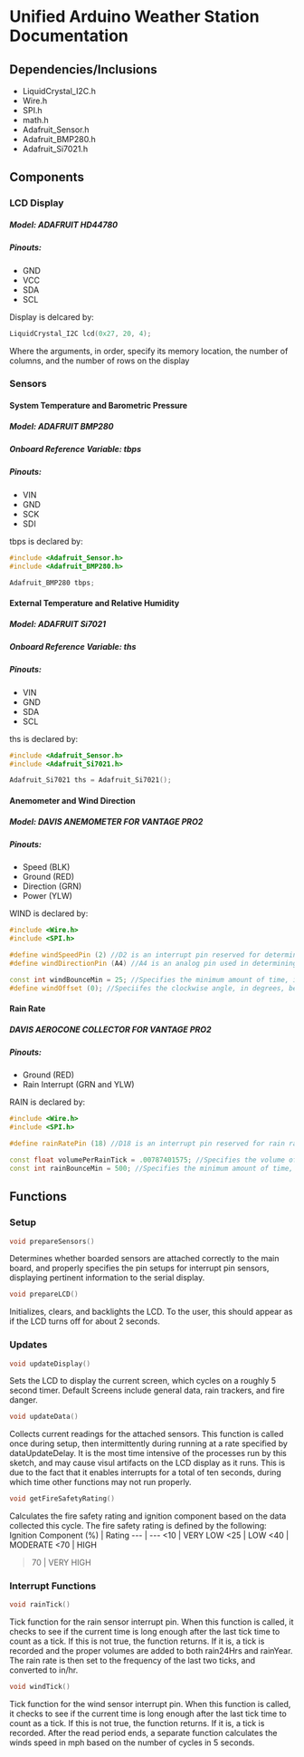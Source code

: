 # Unified Arduino Weather Station Documentation

## Dependencies/Inclusions

- LiquidCrystal_I2C.h
- Wire.h
- SPI.h
- math.h
- Adafruit_Sensor.h
- Adafruit_BMP280.h
- Adafruit_Si7021.h

## Components

### LCD Display
##### Model: ADAFRUIT HD44780
##### Pinouts:
- GND
- VCC
- SDA
- SCL

Display is delcared by:
```C++
LiquidCrystal_I2C lcd(0x27, 20, 4);
```
Where the arguments, in order, specify its memory location, the number of columns, and the number of rows on the display

### Sensors
#### System Temperature and Barometric Pressure
##### Model: ADAFRUIT BMP280
##### Onboard Reference Variable: tbps
##### Pinouts:
- VIN
- GND
- SCK
- SDI

tbps is declared by:
```C++
#include <Adafruit_Sensor.h>
#include <Adafruit_BMP280.h>

Adafruit_BMP280 tbps;
```

#### External Temperature and Relative Humidity
##### Model: ADAFRUIT Si7021
##### Onboard Reference Variable: ths
##### Pinouts:
- VIN
- GND
- SDA
- SCL

ths is declared by:
```C++
#include <Adafruit_Sensor.h>
#include <Adafruit_Si7021.h>

Adafruit_Si7021 ths = Adafruit_Si7021();
```


#### Anemometer and Wind Direction
##### Model: DAVIS ANEMOMETER FOR VANTAGE PRO2
##### Pinouts:
- Speed (BLK)
- Ground (RED)
- Direction (GRN)
- Power (YLW)

WIND is declared by:
```C++
#include <Wire.h>
#include <SPI.h>

#define windSpeedPin (2) //D2 is an interrupt pin reserved for determining wind speed
#define windDirectionPin (A4) //A4 is an analog pin used in determining wind direction

const int windBounceMin = 25; //Specifies the minimum amount of time, in milliseconds, that a wind cycle must take to be counted
#define windOffset (0); //Speciifes the clockwise angle, in degrees, between the support of the anemometer and the wind vane's resting direction
```

#### Rain Rate
##### DAVIS AEROCONE COLLECTOR FOR VANTAGE PRO2
##### Pinouts:
- Ground (RED)
- Rain Interrupt (GRN and YLW)

RAIN is declared by:
```C++
#include <Wire.h>
#include <SPI.h>

#define rainRatePin (18) //D18 is an interrupt pin reserved for rain rate calculations

const float volumePerRainTick = .00787401575; //Specifies the volume of water which will cause a tip in the rain sensor, should be calibrated
const int rainBounceMin = 500; //Specifies the minimum amount of time, in milliseconds, that a rain tick must wait after its predecessor to be counted
```

## Functions
### Setup

```C++
void prepareSensors()
```
 Determines whether boarded sensors are attached correctly to the main board, and properly specifies the pin setups for interrupt pin sensors, displaying pertinent information to the serial display.

```C++
void prepareLCD()
```
Initializes, clears, and backlights the LCD. To the user, this should appear as if the LCD turns off for about 2 seconds.

### Updates

```C++
void updateDisplay()
```
Sets the LCD to display the current screen, which cycles on a roughly 5 second timer. Default Screens include general data, rain trackers, and fire danger.

```C++
void updateData()
```
Collects current readings for the attached sensors. This function is called once during setup, then intermittently during running at a rate specified by dataUpdateDelay. It is the most time intensive of the processes run by this sketch, and may cause visul artifacts on the LCD display as it runs. This is due to the fact that it enables interrupts for a total of ten seconds, during which time other functions may not run properly.

```C++
void getFireSafetyRating()
```
Calculates the fire safety rating and ignition component based on the data collected this cycle. The fire safety rating is defined by the following:
 Ignition Component (%) | Rating
 --- | ---
 <10 | VERY LOW
 <25 | LOW
 <40 | MODERATE
 <70 | HIGH
 >70 | VERY HIGH

### Interrupt Functions

```C++
void rainTick()
```
Tick function for the rain sensor interrupt pin. When this function is called, it checks to see if the current time is long enough after the last tick time to count as a tick. If this is not true, the function returns. If it is, a tick is recorded and the proper volumes are added to both rain24Hrs and rainYear. The rain rate is then set to the frequency of the last two ticks, and converted to in/hr.

```C++
void windTick()
```
Tick function for the wind sensor interrupt pin. When this function is called, it checks to see if the current time is long enough after the last tick time to count as a tick. If this is not true, the function returns. If it is, a tick is recorded. After the read period ends, a separate function calculates the winds speed in mph based on the number of cycles in 5 seconds.
